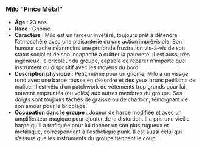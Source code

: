 ### **Milo "Pince Métal"**

- **Âge** : 23 ans
- **Race** : Gnome
- **Caractère** : Milo est un farceur invétéré, toujours prêt à détendre l’atmosphère avec une plaisanterie ou une action imprévisible. Son humour cache néanmoins une profonde frustration vis-à-vis de son statut social et de son incapacité à quitter la pauvreté. Il est aussi très ingénieux, le bricoleur du groupe, capable de réparer n'importe quel instrument ou dispositif avec les moyens du bord.
- **Description physique** : Petit, même pour un gnome, Milo a un visage rond avec une barbe rousse en désordre et des yeux bruns pétillants de malice. Il est vêtu d’un patchwork de vêtements trop grands pour lui, souvent empruntés (ou volés) aux autres membres du groupe. Ses doigts sont toujours tachés de graisse ou de charbon, témoignant de son amour pour le bricolage.
- **Occupation dans le groupe** : Joueur de harpe modifiée et avec un amplificateur magique pour ajouter de la distortion. Il a pris une vieille harpe qu'il a trafiquée pour lui donner un son plus rugueux et métallique, correspondant à l'esthétique punk. Il est aussi celui qui s’assure que les instruments du groupe tiennent le coup.